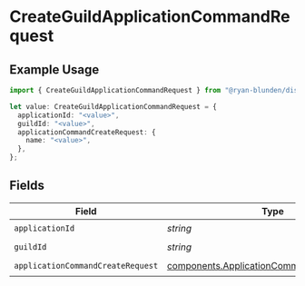 # CreateGuildApplicationCommandRequest

## Example Usage

```typescript
import { CreateGuildApplicationCommandRequest } from "@ryan-blunden/discord/models/operations";

let value: CreateGuildApplicationCommandRequest = {
  applicationId: "<value>",
  guildId: "<value>",
  applicationCommandCreateRequest: {
    name: "<value>",
  },
};
```

## Fields

| Field                                                                                                    | Type                                                                                                     | Required                                                                                                 | Description                                                                                              |
| -------------------------------------------------------------------------------------------------------- | -------------------------------------------------------------------------------------------------------- | -------------------------------------------------------------------------------------------------------- | -------------------------------------------------------------------------------------------------------- |
| `applicationId`                                                                                          | *string*                                                                                                 | :heavy_check_mark:                                                                                       | N/A                                                                                                      |
| `guildId`                                                                                                | *string*                                                                                                 | :heavy_check_mark:                                                                                       | N/A                                                                                                      |
| `applicationCommandCreateRequest`                                                                        | [components.ApplicationCommandCreateRequest](../../models/components/applicationcommandcreaterequest.md) | :heavy_check_mark:                                                                                       | N/A                                                                                                      |